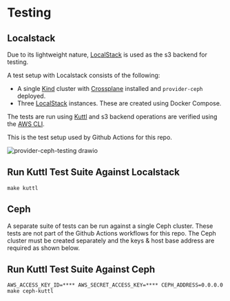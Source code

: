 # Testing

## Localstack
Due to its lightweight nature, [LocalStack](https://localstack.cloud/) is used as the s3 backend for testing.

A test setup with Localstack consists of the following:
- A single [Kind](https://kind.sigs.k8s.io/) cluster with [Crossplane](https://www.crossplane.io/) installed and `provider-ceph` deployed.
- Three [LocalStack](https://localstack.cloud/) instances. These are created using Docker Compose.

The tests are run using [Kuttl](https://kuttl.dev/) and s3 backend operations are verified using the [AWS CLI](https://aws.amazon.com/cli/).

This is the test setup used by Github Actions for this repo.

![provider-ceph-testing drawio](https://user-images.githubusercontent.com/41484746/236199553-06990687-462a-4097-8d42-a7f7f055abbf.png)

## Run Kuttl Test Suite Against Localstack

```
make kuttl
```

## Ceph
A separate suite of tests can be run against a single Ceph cluster. These tests are not part of the Github Actions workflows for this repo. The Ceph cluster must be created separately and the keys & host base address are required as shown below.

## Run Kuttl Test Suite Against Ceph

```
AWS_ACCESS_KEY_ID=**** AWS_SECRET_ACCESS_KEY=**** CEPH_ADDRESS=0.0.0.0 make ceph-kuttl

```
